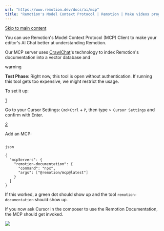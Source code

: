 ```yaml
---
url: "https://www.remotion.dev/docs/ai/mcp"
title: "Remotion's Model Context Protocol | Remotion | Make videos programmatically"
---
```


[Skip to main content](https://www.remotion.dev/docs/ai/mcp#__docusaurus_skipToContent_fallback)

You can use Remotion's Model Context Protocol (MCP) Client to make your editor's AI Chat better at understanding Remotion.

Our MCP server uses [CrawlChat](https://crawlchat.app/)'s technology to index Remotion's documentation into a vector database and

warning

**Test Phase**: Right now, this tool is open without authentication. If running this tool gets too expensive, we might restrict the usage.

To set it up:

[1](https://www.remotion.dev/docs/ai/mcp#1)

Go to your Cursor Settings: `Cmd+Ctrl` \+ `P`, then type `> Cursor Settings` and confirm with Enter.

[2](https://www.remotion.dev/docs/ai/mcp#2)

Add an MCP:

```

json

{
  "mcpServers": {
    "remotion-documentation": {
      "command": "npx",
      "args": ["@remotion/mcp@latest"]
    }
  }
}
```

If this worked, a green dot should show up and the tool `remotion-documentation` should show up.

If you now ask Cursor in the composer to use the Remotion Documentation, the MCP should get invoked.

![](https://pub-646d808d9cb240cea53bedc76dd3cd0c.r2.dev/mcp-cursor.png)
